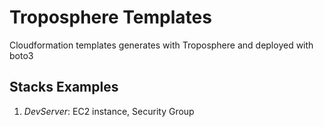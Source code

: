 # Troposphere Templates

Cloudformation templates generates with Troposphere and deployed with boto3


## Stacks Examples

1. _DevServer_: EC2 instance, Security Group
